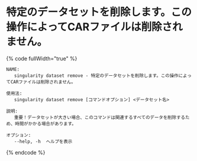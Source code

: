 # 特定のデータセットを削除します。この操作によってCARファイルは削除されません。

{% code fullWidth="true" %}
```
NAME:
   singularity dataset remove - 特定のデータセットを削除します。この操作によってCARファイルは削除されません。

使用法:
   singularity dataset remove [コマンドオプション] <データセット名>

説明:
   重要！データセットが大きい場合、このコマンドは関連するすべてのデータを削除するため、時間がかかる場合があります。

オプション:
   --help, -h  ヘルプを表示
```
{% endcode %}